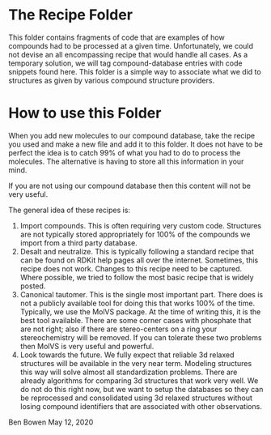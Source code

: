 # The Recipe Folder

This folder contains fragments of code that are examples of how compounds had to
be processed at a given time.  Unfortunately, we could not devise an all
encompassing recipe that would handle all cases.  As a temporary solution, we
will tag compound-database entries with code snippets found here.  This folder
is a simple way to associate what we did to structures as given by various
compound structure providers.

# How to use this Folder

When you add new molecules to our compound database, take the recipe you used
and make a new file and add it to this folder.  It does not have to be perfect
the idea is to catch 99% of what you had to do to process the molecules.  The
alternative is having to store all this information in your mind.

If you are not using our compound database then this content will not be very
useful.  

The general idea of these recipes is:

1. Import compounds.  This is often requiring very custom code.  Structures are
not typically stored appropriately for 100% of the compounds we import from a
third party database.
2. Desalt and neutralize.  This is typically following a standard recipe that
can be found on RDKit help pages all over the internet.  Sometimes, this recipe
does not work.  Changes to this recipe need to be captured.  Where possible,
we tried to follow the most basic recipe that is widely posted.
3. Canonical tautomer.  This is the single most important part.  There does is
not a publicly available tool for doing this that works 100% of the time.
Typically, we use the MolVS package.  At the time of writing this, it is the
best tool available.  There are some corner cases with phosphate that are not
right; also if there are stereo-centers on a ring your stereochemistry will be
removed.  If you can tolerate these two problems then MolVS is very useful and
powerful.
4. Look towards the future.  We fully expect that reliable 3d relaxed structures
will be available in the very near term. Modeling structures this way will
solve almost all standardization problems.  There are already algorithms for
comparing 3d structures that work very well. We do not do this right now, but
we want to setup the databases so they can be reprocessed and consolidated
using 3d relaxed structures without losing compound identifiers that are
associated with other observations.

Ben Bowen
May 12, 2020
